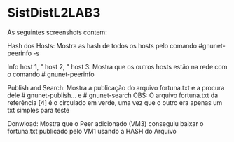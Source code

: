 # SistDistL2LAB3
As seguintes screenshots contem:

Hash dos Hosts: Mostra as hash de todos os hosts pelo comando #gnunet-peerinfo -s

Info host 1, " host 2, " host 3: Mostra que os outros hosts estão na rede com o comando # gnunet-peerinfo

Publish and Search: Mostra a publicação do arquivo fortuna.txt e a procura dele # gnunet-publish... e # gnunet-search OBS: O arquivo fortuna.txt da referência [4] é o circulado em verde, uma vez que o outro era apenas um txt simples para teste

Donwload: Mostra que o Peer adicionado (VM3) conseguiu baixar o fortuna.txt publicado pelo VM1 usando a HASH do Arquivo
